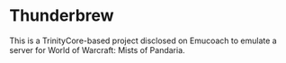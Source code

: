 # Thunderbrew

This is a TrinityCore-based project disclosed on Emucoach to emulate a server for World of Warcraft: Mists of Pandaria.
